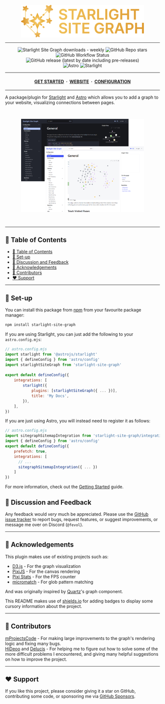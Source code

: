<p align="center">
	<img src="https://raw.githubusercontent.com/Fevol/starlight-site-graph/refs/heads/main/assets/icon.png" width="400">
</p>

---

<div align="center">
<a href="https://github.com/Fevol/starlight-site-graph/" style="text-decoration: none">
<img alt="Starlight Site Graph downloads - weekly" src="https://img.shields.io/npm/dw/starlight-site-graph?label=Downloads:&logo=npm&color=CB3837&logoColor=CB3837">
</a>
<a href="https://github.com/Fevol/starlight-site-graph/stargazers" style="text-decoration: none">
<img alt="GitHub Repo stars" src="https://img.shields.io/github/stars/fevol/starlight-site-graph?color=yellow&label=Stargazers%3A&logo=OpenTelemetry&logoColor=yellow">
</a>
<a href="https://github.com/Fevol/starlight-site-graph/actions/workflows/release.yml" style="text-decoration: none">
<img alt="GitHub Workflow Status" src="https://img.shields.io/github/actions/workflow/status/fevol/starlight-site-graph/.github/workflows/publish.yml?label=Build%20status%3A&logo=buddy&logoColor=5cff1e">
</a>
<a href="https://github.com/Fevol/starlight-site-graph/releases/latest" style="text-decoration: none">
<img alt="GitHub release (latest by date including pre-releases)" src="https://img.shields.io/github/v/release/fevol/starlight-site-graph?color=%234e96af&display_name=tag&include_prereleases&label=Latest%20release%3A&logo=Dropbox&logoColor=%236abdd9">
</a>
<br>
<a href="https://astro.build/" style="text-decoration: none">
<img alt="Astro" src="https://img.shields.io/badge/-Astro-BC52EE?logo=Astro&logoColor=white&style=flat&">
</a>
<a href="https://starlight.astro.build/" style="text-decoration: none">
<img alt="Starlight" src="https://img.shields.io/badge/-Starlight-E1A037?logo=Starship&logoColor=white&style=flat&">
</a>
</div>

---

<div align="center">
<h4>
 <a href="https://fevol.github.io/starlight-site-graph/getting-started/">GET STARTED</a>
 <span>&nbsp;·&nbsp;</span>
 <a href="https://fevol.github.io/starlight-site-graph/">WEBSITE</a>
 <span>&nbsp;·&nbsp;</span>
 <a href="https://fevol.github.io/starlight-site-graph/configuration/">CONFIGURATION</a>
</h4>
</div>

---

A package/plugin for [Starlight](https://starlight.astro.build/) and [Astro](https://astro.build/)
which allows you to add a graph to your website, visualizing connections between pages.

<br>
<p align="center">
	<img src="https://raw.githubusercontent.com/Fevol/starlight-site-graph/refs/heads/main/assets/website-showcase.png" width="400">
</p>
<br>

---

<a name="table-of-contents"></a>

## 📑 Table of Contents

- [📑 Table of Contents](#table-of-contents)
- [🧰 Set-up](#setup)
- [💬 Discussion and Feedback](#discussion-and-feedback)
- [💎 Acknowledgements](#acknowledgements)
- [🤝 Contributors](#contributors)
- [❤️ Support](#support)

---

## 🧰 Set-up

You can install this package from [npm](https://www.npmjs.com/package/starlight-site-graph) from your favourite package manager:

```bash
npm install starlight-site-graph
```

If you are using Starlight, you can just add the following to your `astro.config.mjs`:

```js
// astro.config.mjs
import starlight from '@astrojs/starlight'
import { defineConfig } from 'astro/config'
import starlightSiteGraph from 'starlight-site-graph'

export default defineConfig({
    integrations: [
        starlight({ 
            plugins: [starlightSiteGraph({ ... })],
            title: 'My Docs',
        }),
    ],
})
```
If you are just using Astro, you will instead need to register it as follows:
```js
// astro.config.mjs
import sitegraphSitemapIntegration from 'starlight-site-graph/integration';
import { defineConfig } from 'astro/config'
export default defineConfig({
    prefetch: true,
    integrations: [
      // ...
      sitegraphSitemapIntegration({ ... })
    ]
})
```

For more information, check out the [Getting Started](https://fevol.github.io/starlight-site-graph/getting-started/) guide.

<a name="discussion-and-feedback"></a>

## 💬 Discussion and Feedback

Any feedback would _very_ much be appreciated. Please use the [GitHub issue tracker](https://github.com/Fevol/starlight-site-graph/issues/new) to report bugs, request features,
or suggest improvements, or message me over on Discord (`@fevol`).

---

<a name="acknowledgements"></a>

## 💎 Acknowledgements

This plugin makes use of existing projects such as:
- [D3.js](https://d3js.org/) - For the graph visualization
- [PixiJS](https://www.pixijs.com/) - For the canvas rendering
- [Pixi Stats](https://github.com/Prozi/pixi-stats) - For the FPS counter
- [micromatch](https://github.com/micromatch/) - For glob pattern matching

And was originally inspired by [Quartz](https://github.com/jackyzha0/quartz)'s graph component.

This README makes use of [shields.io](https://shields.io) for adding badges to display some cursory information about the project.

---

<a name="contributors"></a>

## 🤝 Contributors

[mProjectsCode](https://github.com/mProjectsCode/) - For making large improvements to the graph's rendering logic and fixing many bugs. <br>
[HiDeoo](https://github.com/HiDeoo/) and [Delucis](https://github.com/delucis) - For helping me to figure out how to solve some of the more difficult problems I encountered, and giving many helpful suggestions on how to improve the project.

---

<a name="support"></a>

## ❤️ Support

If you like this project, please consider giving it a star on GitHub,
contributing some code, or sponsoring me via [GitHub Sponsors](https://github.com/sponsors/Fevol).
